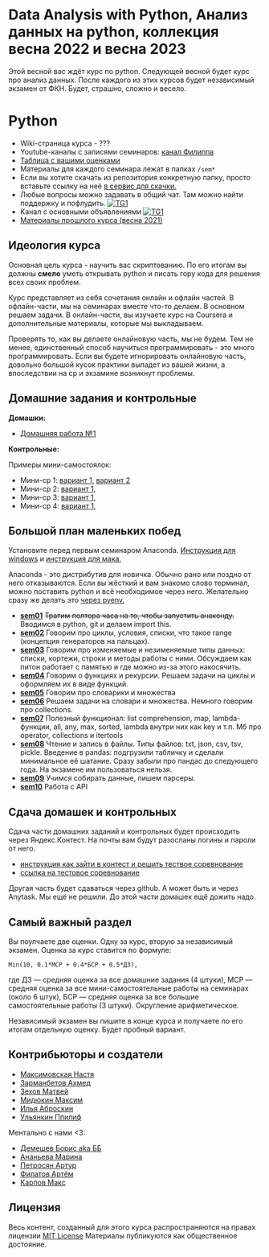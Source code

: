 # Data Analysis with Python, Анализ данных на python, коллекция весна 2022 и весна 2023

Этой весной вас ждёт курс по python. Следующей весной будет курс про анализ данных. После каждого из этих курсов будет независимый экзамен от ФКН. Будет, страшно, сложно и весело.

# Python 

-  Wiki-страница курса - ??? 
- Youtube-каналы с записями семинаров:  [канал Филиппа](https://www.youtube.com/playlist?list=PLNKXA-74YGLi5tYgh2yuvstoMIRcEgWPk)
- [Таблица с вашими оценками](https://docs.google.com/spreadsheets/d/1yAHDJ9wWWYjuEADHdQOxzHo_IMKxINLHAuWICTpJAO0/edit?usp=sharing)
- Материалы для каждого семинара лежат в папках `/sem*`
- Если вы хотите скачать из репозитория конкретную папку, просто вставьте ссылку на неё [в сервис для скачки.](https://minhaskamal.github.io/DownGit/#/home)
- Любые вопросы можно задавать в общий чат. Там можно найти поддержку и пофлудить. [![TG1](https://img.shields.io/badge/Telegram-chat-blue)](https://t.me/+_2BivfQyHHYxMzJi) 
- Канал с основными объявлениями [![TG1](https://img.shields.io/badge/Telegram-chat-blue)](https://t.me/+VyQGUa12HZg4MjAy)
- [Материалы прошлого курса (весна 2021)](https://github.com/hse-econ-data-science/dap_2021_spring)



## Идеология курса

Основная цель курса - научить вас скриптованию. По его итогам вы должны __смело__ уметь открывать python и писать гору кода для решения всех своих проблем.

Курс представляет из себя сочетания онлайн и офлайн частей. В офлайн-части, мы на семинарах вместе что-то делаем. В основном решаем задачи. В онлайн-части, вы изучаете курс на Coursera и дополнительные материалы, которые мы выкладываем.

Проверять то, как вы делаете онлайновую часть, мы не будем. Тем не менее, единственный способ научиться программировать - это много программировать. Если вы будете игнорировать онлайновую часть, довольно большой кусок практики выпадет из вашей жизни, а впоследствии на ср и экзамине возникнут проблемы.   



## Домашние задания и контрольные

__Домашки:__

- [Домашняя работа №1](https://official.contest.yandex.ru/contest/37490/enter/?retPage=problems)

__Контрольные:__



Примеры мини-самостоялок: 

- Мини-ср 1: [вариант 1,](https://docs.google.com/forms/d/e/1FAIpQLSeiSHS5ZbjfOwSZ1gRnwv4dRAu4ldeimXI6QjV208XGh1n1bg/viewform?usp=sf_link)  [вариант 2](https://docs.google.com/forms/d/e/1FAIpQLSdzBKLF4TjXq_jEYWT8ApxzVcvG9mSBcbIXUYN38M-dSyTUxQ/viewform?usp=sf_link)
- Мини-ср 2: [вариант 1,](https://docs.google.com/forms/d/e/1FAIpQLSea6UXtW2C3LHVvFBGpRFyE6klyz568_526AcZLOyZcjUUqHg/viewform?usp=sf_link)
- Мини-ср 3: [вариант 1,](https://docs.google.com/forms/d/e/1FAIpQLSffQuoMUKKozLRIcdf_TKWr8hTmmG2FG_cbwNcoAbWNFWUFbw/viewform?usp=sf_link)
- Мини-ср 4: [вариант 1,](https://docs.google.com/forms/d/e/1FAIpQLSf7uXZJ3Ca3VKMIzwCBLyLtCzKUYTIeGjMOxOtuPwNdFgiGTQ/viewform?usp=sf_link)


## Большой план маленьких побед

Установите перед первым семинаром Anaconda. [Инструкция для windows](https://github.com/hse-econ-data-science/dap_2020_fall/blob/master/utils/install_conda_windows.pdf) и [инструкция для мака.](https://github.com/hse-econ-data-science/dap_2020_fall/blob/master/utils/install_conda_mac.pdf)

Anaconda - это дистрибутив для новичка. Обычно рано или поздно от него отказываются. Если вы жёсткий и вам знакомо слово терминал, можно поставить python и всё необходимое через него. Желательно сразу же делать это [через pyenv.](https://github.com/pyenv/pyenv)


- [__sem01__](./sem01_intro) ~~Тратим полтора часа на то, чтобы запустить анаконду.~~ Вводимся в python, git и делаем import this.
- [__sem02__](./sem02_for) Говорим про циклы, условия, списки, что такое range (концепция генераторов на пальцах).
- [__sem03__](./sem03_list) Говорим про изменяемые и незименяемые типы данных: списки, кортежи, строки и методы работы с ними. Обсуждаем как питон работает с памятью и где можно из-за этого накосячить.
- [__sem04__](./sem04_functions) Говорим о функциях и рекурсии. Решаем задачи на циклы и оформляем их в виде функций. 
- [__sem05__](./sem05_dict) Говорим про словарики и множества
- [__sem06__](./sem06_dict) Решаем задачи на словари и множества. Немного говорим про collections. 
- [__sem07__](./sem07_wow) Полезный функционал:  list comprehension, map, lambda-функции, all, any, max, sorted, lambda внутри них как key и т.п. Мб про operator, collections и itertools
- [__sem08__](./sem08_write) Чтение и запись в файлы. Типы файлов: txt, json, csv, tsv, pickle. Введение в pandas: подгрузили табличку и сделали минимальное её шатание. Сразу забыли про пандас до следующего года. На экзамене им пользоваться нельзя. 
- [__sem09__](./sem09_parsers) Учимся собирать данные, пишем парсеры.
- [__sem10__](./sem10_API) Работа с API


## Сдача домашек и контрольных

Сдача части домашних заданий и контрольных будет происходить через  Яндекс.Контест. На почты вам будут разосланы логины и пароли от него.

  - [инструкция как зайти в контест и решить тествое соревнование](https://github.com/hse-econ-data-science/dap_2020_fall/blob/master/utils/eds_test_contest.pdf)
  - [ссылка на тестовое соревнование](https://official.contest.yandex.ru/contest/17883/enter)

Другая часть будет сдаваться через github. А может быть и через Anytask. Мы ещё не решили. До этой части домашек ещё дожить надо. 


## Самый важный раздел

Вы поулчаете две оценки. Одну за курс, вторую за независимый экзамен. Оценка за курс ставится по формуле: 


```
Min(10, 0.1*МСР + 0.4*БСР + 0.5*ДЗ),
```

где ДЗ — средняя оценка за все домашние задания (4 штуки), МСР — средняя оценка за все мини-самостоятельные работы на семинарах (около 6 штук), БСР — средняя оценка за все большие самостоятельные работы (3 штуки). Округление арифметическое.

Независимый экзамен вы пишите в конце курса и получаете по его итогам отдельную оценку. Будет пробный вариант. 



## Контрибьюторы и создатели

* [Максимовская Настя](https://github.com/AnastasiyaMax)
* [Зарманбетов Ахмед](https://github.com/ahmedushka7)
* [Зехов Матвей](https://github.com/Pyatachokk)
* [Мидюкин Максим](https://github.com/MidiukinM)
* [Илья Аброскин](https://github.com/ilyaaaaaaaa)
* [Ульянкин Ппилиф](https://github.com/FUlyankin)


Ментально с нами <3:

* [Демешев Борис aka ББ](https://github.com/bdemeshev)
* [Ананьева Марина](https://github.com/anamarina)
* [Петросян Артур](https://github.com/pet67)
* [Филатов Артём](https://github.com/FilatovArtm)
* [Карпов Макс](https://github.com/karpovmax)



## Лицензия

Весь контент, созданный для этого курса распространяются на правах лицензии [MIT License](https://github.com/hse-econ-data-science/dap_2020_fall/blob/master/LICENSE) Материалы публикуются как общественное достояние.
